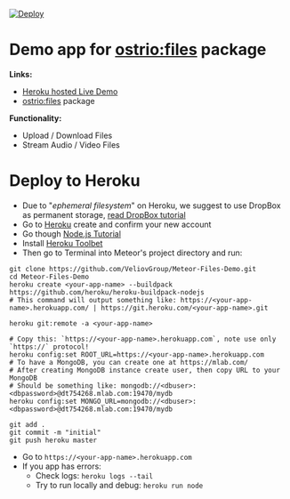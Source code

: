[![Deploy](https://www.herokucdn.com/deploy/button.svg)](https://heroku.com/deploy?template=https://github.com/VeliovGroup/Meteor-Files-Demo)

Demo app for [ostrio:files](https://github.com/VeliovGroup/Meteor-Files) package
======
__Links:__
 - [Heroku hosted Live Demo](https://meteor-files.herokuapp.com)
 - [ostrio:files](https://github.com/VeliovGroup/Meteor-Files) package

__Functionality:__
 - Upload / Download Files
 - Stream Audio / Video Files

Deploy to Heroku
======
 - Due to "*ephemeral filesystem*" on Heroku, we suggest to use DropBox as permanent storage, [read DropBox tutorial](https://github.com/VeliovGroup/Meteor-Files/wiki/Third-party-storage)
 - Go to [Heroku](https://signup.heroku.com/dc) create and confirm your new account
 - Go though [Node.js Tutorial](https://devcenter.heroku.com/articles/getting-started-with-nodejs)
 - Install [Heroku Toolbet](https://devcenter.heroku.com/articles/getting-started-with-nodejs#set-up)
 - Then go to Terminal into Meteor's project directory and run:

```shell
git clone https://github.com/VeliovGroup/Meteor-Files-Demo.git
cd Meteor-Files-Demo
heroku create <your-app-name> --buildpack https://github.com/heroku/heroku-buildpack-nodejs
# This command will output something like: https://<your-app-name>.herokuapp.com/ | https://git.heroku.com/<your-app-name>.git

heroku git:remote -a <your-app-name>

# Copy this: `https://<your-app-name>.herokuapp.com`, note use only `https://` protocol!
heroku config:set ROOT_URL=https://<your-app-name>.herokuapp.com
# To have a MongoDB, you can create one at https://mlab.com/
# After creating MongoDB instance create user, then copy URL to your MongoDB
# Should be something like: mongodb://<dbuser>:<dbpassword>@dt754268.mlab.com:19470/mydb
heroku config:set MONGO_URL=mongodb://<dbuser>:<dbpassword>@dt754268.mlab.com:19470/mydb

git add .
git commit -m "initial"
git push heroku master
```
 - Go to `https://<your-app-name>.herokuapp.com`
 - If you app has errors:
   * Check logs: `heroku logs --tail`
   * Try to run locally and debug: `heroku run node`